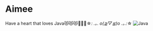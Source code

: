 # Aimee

Have a heart that loves Java😻😻😻🔆🔆🔆☆*: .｡. o(≧▽≦)o .｡.:*☆
![Java](https://user-images.githubusercontent.com/98696356/162875551-a51461ad-9830-4fb4-91d7-cccfd6b5f8a5.png)
